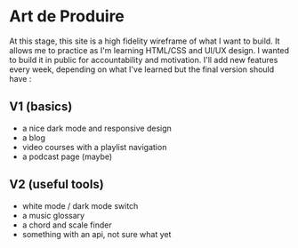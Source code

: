 # Art de Produire

At this stage, this site is a high fidelity wireframe of what I want to build.
It allows me to practice as I'm learning HTML/CSS and UI/UX design.
I wanted to build it in public for accountability and motivation.
I'll add new features every week, depending on what I've learned but
the final version should have :

## V1 (basics)

- a nice dark mode and responsive design
- a blog
- video courses with a playlist navigation
- a podcast page (maybe)

## V2 (useful tools)

- white mode / dark mode switch
- a music glossary
- a chord and scale finder
- something with an api, not sure what yet
